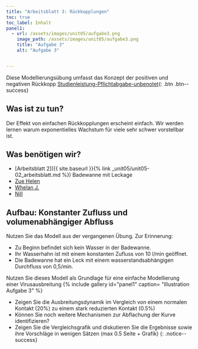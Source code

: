 ```yaml
---
title: "Arbeitsblatt 3: Rückkopplungen"
toc: true
toc_label: Inhalt
panel1:  
  - url: /assets/images/unit05/aufgabe3.png
    image_path: /assets/images/unit05/aufgabe3.png
    title: "Aufgabe 3"
    alt: "Aufgabe 3"


---
```



Diese Modellierungsübung umfasst das Konzept der positiven und negativen Rückkopp
[Studienleistung-Pflichtabgabe-unbenotet](){: .btn .btn--success}


<!--more-->




## Was ist zu tun?


Der Effekt von einfachen Rückkopplungen erscheint einfach. Wir werden lernen warum exponentielles Wachstum für viele sehr schwer vorstellbar ist. 

## Was benötigen wir?

 
* [Arbeitsblatt 2]({{ site.baseurl }}{% link _unit05/unit05-02_arbeitsblatt.md %}) Badewanne mit Leckage
* [Zue Helen](http://ocw.mit.edu/courses/sloan-school-of-management/15-988-system-dynamics-self-study-fall-1998-spring-1999/readings/negative.pdf)
* [Whelan J.](http://ocw.mit.edu/courses/sloan-school-of-management/15-988-system-dynamics-self-study-fall-1998-spring-1999/readings/positive.pdf)
* [Nill](http://heike-nill.de/Corona/r-zahl_tutorial.pdf)

## Aufbau: Konstanter Zufluss und volumenabhängiger Abfluss

Nutzen Sie das Modell aus der vergangenen Übung. Zur Erinnerung:

* Zu Beginn befindet sich kein Wasser in der Badewanne.
* Ihr Wasserhahn ist mit einem konstanten Zufluss von 10 l/min geöffnet.
* Die Badewanne hat ein Leck mit einem wasserstandsabhängigen Durchfluss von 0,5/min.

Nutzen Sie dieses Modell als Grundlage für eine einfache Modellierung einer Virusausbreitung 
{% include gallery id="panel1"  caption= "Illustration Aufgabe 3" %}

* Zeigen Sie die Ausbreitungsdynamik im Vergleich von einem normalen Kontakt (20%) zu einem stark reduzierten Kontakt (0.5%)
* Können Sie noch weitere Mechanismen zur Abflachung der Kurve identifizieren?
* Zeigen Sie die Vergleichsgrafik und diskutieren Sie die Ergebnisse sowie ihre Vorschläge in wenigen Sätzen (max 0.5 Seite + Grafik)
{: .notice--success}